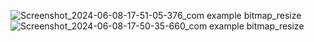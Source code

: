 ![Screenshot_2024-06-08-17-51-05-376_com example bitmap_resize](https://github.com/navneetpal01/BitmMap-Resize/assets/158286704/f121c44c-5d77-482b-8084-373f163ac799)
![Screenshot_2024-06-08-17-50-35-660_com example bitmap_resize](https://github.com/navneetpal01/BitmMap-Resize/assets/158286704/425ce922-5d40-416a-87ee-88f677c778ac)
